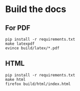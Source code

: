 # Build the docs

## For PDF
```
pip install -r requirements.txt
make latexpdf
evince build/latex/*.pdf
```

## HTML
```
pip install -r requirements.txt
make html
firefox build/html/index.html
```
